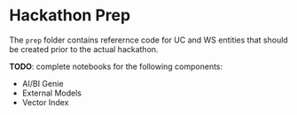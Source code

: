 # Hackathon Prep 

The `prep` folder contains referernce code for UC and WS entities that should be created prior to the actual hackathon. 

**TODO**: complete notebooks for the following components:
   - AI/BI Genie
   - External Models
   - Vector Index